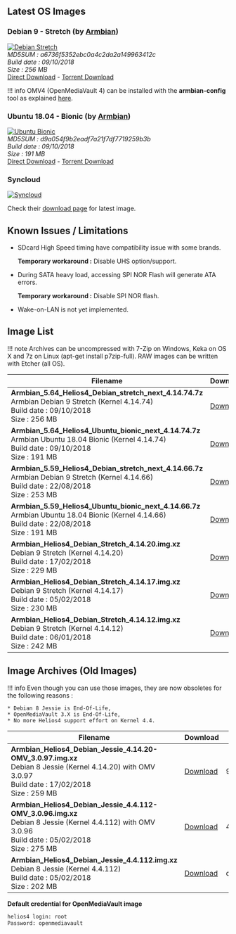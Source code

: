## Latest OS Images

### Debian 9 - Stretch (by [Armbian](https://www.armbian.com/helios4/))

[![Debian Stretch](/img/os/debian.png)](https://dl.armbian.com/helios4/archive/Armbian_5.64_Helios4_Debian_stretch_next_4.14.74.7z)<br>
*MD5SUM : a6736f5352ebc0a4c2da2a149963412c<br>
Build date : 09/10/2018<br>
Size : 256 MB<br>*
[Direct Download](https://dl.armbian.com/helios4/archive/Armbian_5.64_Helios4_Debian_stretch_next_4.14.74.7z) - [Torrent Download](https://dl.armbian.com/torrent/Armbian_5.64_Helios4_Debian_stretch_next_4.14.74.7z.torrent)

!!! info
    OMV4 (OpenMediaVault 4) can be installed with the **armbian-config** tool as explained [here](/omv/#install-openmediavault).

### Ubuntu 18.04 - Bionic (by [Armbian](https://www.armbian.com/helios4/))

[![Ubuntu Bionic](/img/os/ubuntu.png)](https://dl.armbian.com/helios4/archive/Armbian_5.64_Helios4_Ubuntu_bionic_next_4.14.74.7z)<br>
*MD5SUM : d9a054f9b2eadf7a21f7df7719259b3b<br>
Build date : 09/10/2018<br>
Size : 191 MB<br>*
[Direct Download](https://dl.armbian.com/helios4/archive/Armbian_5.64_Helios4_Ubuntu_bionic_next_4.14.74.7z) - [Torrent Download](https://dl.armbian.com/torrent/Armbian_5.64_Helios4_Ubuntu_bionic_next_4.14.74.7z.torrent)


### Syncloud

[![Syncloud](/img/os/syncloud.png)](https://github.com/syncloud/platform/wiki)

Check their [download page](https://github.com/syncloud/platform/wiki) for latest image.


## Known Issues / Limitations

- SDcard High Speed timing have compatibility issue with some brands.

    **Temporary workaround :** Disable UHS option/support.

- During SATA heavy load, accessing SPI NOR Flash will generate ATA errors.

    **Temporary workaround :** Disable SPI NOR flash.

- Wake-on-LAN is not yet implemented.

## Image List

!!! note
    Archives can be uncompressed with 7-Zip on Windows, Keka on OS X and 7z on Linux (apt-get install p7zip-full). RAW images can be written with Etcher (all OS).

Filename | Download | MD5
---------|----------|----
**Armbian_5.64_Helios4_Debian_stretch_next_4.14.74.7z**<br>Armbian Debian 9 Stretch (Kernel 4.14.74)<br>Build date : 09/10/2018<br>Size : 256 MB|[Download](https://dl.armbian.com/helios4/archive/Armbian_5.64_Helios4_Debian_stretch_next_4.14.74.7z)|a6736f5352ebc0a4c2da2a149963412c
**Armbian_5.64_Helios4_Ubuntu_bionic_next_4.14.74.7z**<br>Armbian Ubuntu 18.04 Bionic (Kernel 4.14.74)<br>Build date : 09/10/2018<br>Size : 191 MB|[Download](https://dl.armbian.com/helios4/archive/Armbian_5.64_Helios4_Ubuntu_bionic_next_4.14.74.7z)|d9a054f9b2eadf7a21f7df7719259b3b
**Armbian_5.59_Helios4_Debian_stretch_next_4.14.66.7z**<br>Armbian Debian 9 Stretch (Kernel 4.14.66)<br>Build date : 22/08/2018<br>Size : 253 MB|[Download](https://dl.armbian.com/helios4/archive/Armbian_5.59_Helios4_Debian_stretch_next_4.14.66.7z)|75a0647bfae55a0a7accb9b804ca80ab
**Armbian_5.59_Helios4_Ubuntu_bionic_next_4.14.66.7z**<br>Armbian Ubuntu 18.04 Bionic (Kernel 4.14.66)<br>Build date : 22/08/2018<br>Size : 191 MB|[Download](https://dl.armbian.com/helios4/archive/Armbian_5.59_Helios4_Ubuntu_bionic_next_4.14.66.7z)|bab20c54f3d9b6d6f5b58e594c6b9a58
**Armbian_Helios4_Debian_Stretch_4.14.20.img.xz**<br>Debian 9 Stretch (Kernel 4.14.20)<br>Build date : 17/02/2018<br>Size : 229 MB|[Download](https://cdn.kobol.io/files/Armbian_Helios4_Debian_Stretch_4.14.20.img.xz)|fc98aac0c0f1617061bd6f5112896838
**Armbian_Helios4_Debian_Stretch_4.14.17.img.xz**<br>Debian 9 Stretch (Kernel 4.14.17)<br>Build date : 05/02/2018<br>Size : 230 MB|[Download](https://cdn.kobol.io/files/Armbian_Helios4_Debian_Stretch_4.14.17.img.xz)|89ab81d74300ef346498066bcc742b0a
**Armbian_Helios4_Debian_Stretch_4.14.12.img.xz**<br>Debian 9 Stretch (Kernel 4.14.12)<br>Build date : 06/01/2018<br>Size : 242 MB|[Download](https://cdn.kobol.io/files/Armbian_Helios4_Debian_Stretch_4.14.12.img.xz)|a97fef50ecb1c14a6013695f3b2a51b6

## Image Archives (Old Images)

!!! info
    Even though you can use those images, they are now obsoletes for the following reasons :

    * Debian 8 Jessie is End-Of-Life,
    * OpenMediaVault 3.X is End-Of-Life,
    * No more Helios4 support effort on Kernel 4.4.

Filename | Download | MD5
---------|----------|----
**Armbian_Helios4_Debian_Jessie_4.14.20-OMV_3.0.97.img.xz**<br>Debian 8 Jessie (Kernel 4.14.20) with OMV 3.0.97<br>Build date : 17/02/2018<br>Size : 259 MB|[Download](https://cdn.kobol.io/files/Armbian_Helios4_Debian_Jessie_4.14.20-OMV_3.0.97.img.xz)|963af770df27c351a84622bcfc90617a
**Armbian_Helios4_Debian_Jessie_4.4.112-OMV_3.0.96.img.xz**<br>Debian 8 Jessie (Kernel 4.4.112) with OMV 3.0.96<br>Build date : 05/02/2018<br>Size : 275 MB|[Download](https://cdn.kobol.io/files/Armbian_Helios4_Debian_Jessie_4.4.112-OMV_3.0.96.img.xz)|45425c2a16f8f3014275046b22010f82
**Armbian_Helios4_Debian_Jessie_4.4.112.img.xz**<br>Debian 8 Jessie (Kernel 4.4.112)<br>Build date : 05/02/2018<br>Size : 202 MB|[Download](https://cdn.kobol.io/files/Armbian_Helios4_Debian_Jessie_4.4.112.img.xz)|dd6f5ea6e9ac80e4f379d619b71ef1e8

**Default credential for OpenMediaVault image**

```bash
helios4 login: root
Password: openmediavault
```
